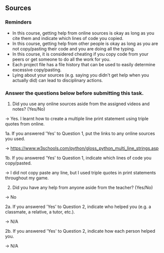## Sources

### Reminders

* In this course, getting help from online sources is okay as long as you cite them and indicate which lines of code you copied.
* In this course, getting help from other people is okay as long as you are not copy/pasting their code and you are doing all the typing.
* In this course, it is considered cheating if you copy code from your peers or get someone to do all the work for you.
* Each project file has a file history that can be used to easily determine excessive copy/pasting.
* Lying about your sources (e.g. saying you didn't get help when you actually did) can lead to disciplinary actions.

### Answer the questions below before submitting this task.

1. Did you use any online sources aside from the assigned videos and notes? (Yes/No)
   
→ Yes. I learnt how to create a multiple line print statement using triple quotes from online.

1a. If you answered 'Yes' to Question 1, put the links to any online sources you used.

→ https://www.w3schools.com/python/gloss_python_multi_line_strings.asp

1b. If you answered 'Yes' to Question 1, indicate which lines of code you copy/pasted.

→ I did not copy paste any line, but I used triple quotes in print statements throughout my game.  

2. Did you have any help from anyone aside from the teacher? (Yes/No)

→ No

2a. If you answered 'Yes' to Question 2, indicate who helped you (e.g. a classmate, a relative, a tutor, etc.).

→ N/A

2b. If you answered 'Yes' to Question 2, indicate how each person helped you. 

→ N/A
